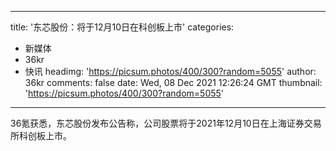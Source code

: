 
---
title: '东芯股份：将于12月10日在科创板上市'
categories: 
 - 新媒体
 - 36kr
 - 快讯
headimg: 'https://picsum.photos/400/300?random=5055'
author: 36kr
comments: false
date: Wed, 08 Dec 2021 12:26:24 GMT
thumbnail: 'https://picsum.photos/400/300?random=5055'
---

<div>   
36氪获悉，东芯股份发布公告称，公司股票将于2021年12月10日在上海证券交易所科创板上市。  
</div>
            